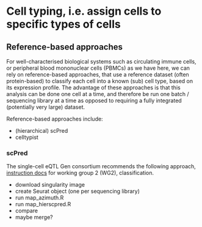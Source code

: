 # Cell typing, i.e. assign cells to specific types of cells

## Reference-based approaches

For well-characterised biological systems such as circulating immune cells, or peripheral blood mononuclear cells (PBMCs) as we have here, we can rely on reference-based approaches, that use a reference dataset (often protein-based) to classify each cell into a known (sub) cell type, based on its expression profile.
The advantage of these approaches is that this analysis can be done one cell at a time, and therefore be run one batch / sequencing library at a time as opposed to requiring a fully integrated (potentially very large) dataset.

Reference-based approaches include:

* (hierarchical) scPred
* celltypist

### scPred

The single-cell eQTL Gen consortium recommends the following approach, [instruction docs](https://powellgenomicslab.github.io/WG2-pipeline-classification-docs/general.html) for working group 2 (WG2), classification.

* download singularity image
* create Seurat object (one per sequencing library)
* run map_azimuth.R
* run map_hierscpred.R
* compare
* maybe merge?
